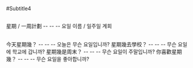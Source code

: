 #Subtitle4

##

星期 / 一周計劃 -- -- -- 요일 이름 / 일주일 계회

##

今天星期幾？ -- -- -- 오늘은 무슨 요일입니까?
星期幾去學校？ -- -- -- 무슨 요일에 학교에 갑니까?
星期幾是周末？ -- -- -- 무슨 요일이 주말입니까?
你喜歡星期幾？ -- -- -- 무슨 요일을 좋아합니까?
